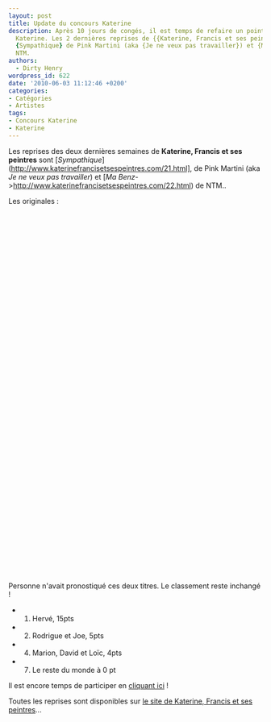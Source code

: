 ```yaml
---
layout: post
title: Update du concours Katerine
description: Après 10 jours de congés, il est temps de refaire un point sur le concours
  Katerine. Les 2 dernières reprises de {{Katerine, Francis et ses peintres}} sont
  {Sympathique} de Pink Martini (aka {Je ne veux pas travailler}) et {Ma Benz} de
  NTM.
authors:
  - Dirty Henry
wordpress_id: 622
date: '2010-06-03 11:12:46 +0200'
categories:
- Catégories
- Artistes
tags:
- Concours Katerine
- Katerine
---
```

Les reprises des deux dernières semaines de __Katerine, Francis et ses peintres__ sont [*Sympathique*](http://www.katerinefrancisetsespeintres.com/21.html], de Pink Martini (aka *Je ne veux pas travailler*) et [*Ma Benz*->http://www.katerinefrancisetsespeintres.com/22.html) de NTM..

Les originales :

<p>
<object width="480" height="320"><param name="movie" value="http://www.youtube.com/v/satMi-rws1A&hl=fr_FR&fs=1&"></param><param name="allowFullScreen" value="true"></param><param name="allowscriptaccess" value="always"></param><embed src="http://www.youtube.com/v/satMi-rws1A&hl=fr_FR&fs=1&" type="application/x-shockwave-flash" allowscriptaccess="always" allowfullscreen="true" width="480" height="320"></embed></object>
</p>

<p>
<object width="480" height="385"><param name="movie" value="http://www.youtube.com/v/LqCWcuceCUE&hl=fr_FR&fs=1&"></param><param name="allowFullScreen" value="true"></param><param name="allowscriptaccess" value="always"></param><embed src="http://www.youtube.com/v/LqCWcuceCUE&hl=fr_FR&fs=1&" type="application/x-shockwave-flash" allowscriptaccess="always" allowfullscreen="true" width="480" height="385"></embed></object>
</p>

Personne n'avait pronostiqué ces deux titres. Le classement reste inchangé !

- 1. Hervé, 15pts
- 2. Rodrigue et Joe, 5pts
- 4. Marion, David et Loïc, 4pts
- 7. Le reste du monde à 0 pt

Il est encore temps de participer en [cliquant ici](569) !

Toutes les reprises sont disponibles sur [le site de Katerine, Francis et ses peintres](http://www.katerinefrancisetsespeintres.com/)...
